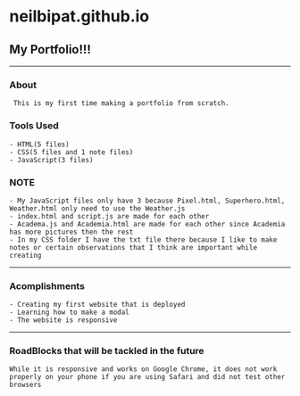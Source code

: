 # neilbipat.github.io

## My Portfolio!!!

---------------------------------------------------------------------------------------------------------------

### About 
     This is my first time making a portfolio from scratch. 

### Tools Used
    - HTML(5 files)
    - CSS(5 files and 1 note files)
    - JavaScript(3 files)

### NOTE
    - My JavaScript files only have 3 because Pixel.html, Superhero.html, Weather.html only need to use the Weather.js
    - index.html and script.js are made for each other
    - Academa.js and Academia.html are made for each other since Academia has more pictures then the rest
    - In my CSS folder I have the txt file there because I like to make notes or certain observations that I think are important while creating 

---------------------------------------------------------------------------------------------------------------

### Acomplishments 
    - Creating my first website that is deployed
    - Learning how to make a modal 
    - The website is responsive

---------------------------------------------------------------------------------------------------------------

### RoadBlocks that will be tackled in the future
    While it is responsive and works on Google Chrome, it does not work properly on your phone if you are using Safari and did not test other browsers